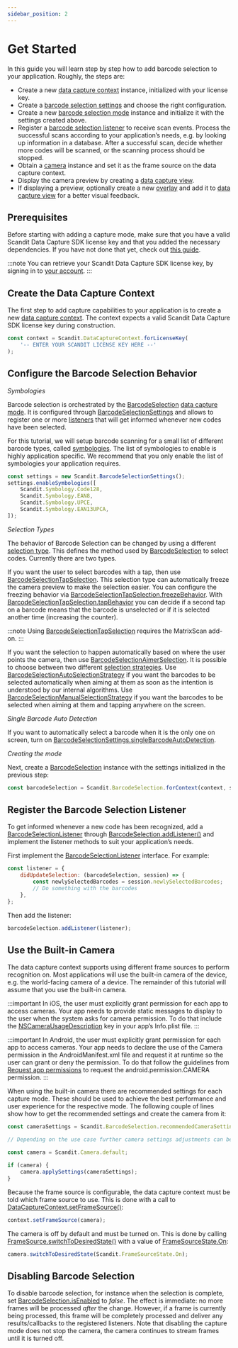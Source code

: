 ```yaml
---
sidebar_position: 2
---
```


# Get Started

In this guide you will learn step by step how to add barcode selection to your application. Roughly, the steps are:

- Create a new [data capture context](https://docs.scandit.com/data-capture-sdk/cordova/core/api/data-capture-context.html#class-scandit.datacapture.core.DataCaptureContext) instance, initialized with your license key.
- Create a [barcode selection settings](https://docs.scandit.com/data-capture-sdk/cordova/barcode-capture/api/barcode-selection-settings.html#class-scandit.datacapture.barcode.selection.BarcodeSelectionSettings) and choose the right configuration.
- Create a new [barcode selection mode](https://docs.scandit.com/data-capture-sdk/cordova/barcode-capture/api/barcode-selection.html#class-scandit.datacapture.barcode.selection.BarcodeSelection) instance and initialize it with the settings created above.
- Register a [barcode selection listener](https://docs.scandit.com/data-capture-sdk/cordova/barcode-capture/api/barcode-selection-listener.html#interface-scandit.datacapture.barcode.selection.IBarcodeSelectionListener) to receive scan events. Process the successful scans according to your application’s needs, e.g. by looking up information in a database. After a successful scan, decide whether more codes will be scanned, or the scanning process should be stopped.
- Obtain a [camera](https://docs.scandit.com/data-capture-sdk/cordova/core/api/camera.html#class-scandit.datacapture.core.Camera) instance and set it as the frame source on the data capture context.
- Display the camera preview by creating a [data capture view](https://docs.scandit.com/data-capture-sdk/cordova/core/api/ui/data-capture-view.html#class-scandit.datacapture.core.ui.DataCaptureView).
- If displaying a preview, optionally create a new [overlay](https://docs.scandit.com/data-capture-sdk/cordova/barcode-capture/api/ui/barcode-selection-basic-overlay.html#class-scandit.datacapture.barcode.selection.ui.BarcodeSelectionBasicOverlay) and add it to [data capture view](https://docs.scandit.com/data-capture-sdk/cordova/core/api/ui/data-capture-view.html#class-scandit.datacapture.core.ui.DataCaptureView) for a better visual feedback.

## Prerequisites

Before starting with adding a capture mode, make sure that you have a valid Scandit Data Capture SDK license key and that you added the necessary dependencies. If you have not done that yet, check out [this guide](../add-sdk.md).

:::note
You can retrieve your Scandit Data Capture SDK license key, by signing in to [your account](https://ssl.scandit.com/dashboard/sign-in).
:::

## Create the Data Capture Context

The first step to add capture capabilities to your application is to create a new [data capture context](https://docs.scandit.com/data-capture-sdk/cordova/core/api/data-capture-context.html#class-scandit.datacapture.core.DataCaptureContext). The context expects a valid Scandit Data Capture SDK license key during construction.

```js
const context = Scandit.DataCaptureContext.forLicenseKey(
	'-- ENTER YOUR SCANDIT LICENSE KEY HERE --'
);
```

## Configure the Barcode Selection Behavior

_Symbologies_

Barcode selection is orchestrated by the [BarcodeSelection](https://docs.scandit.com/data-capture-sdk/cordova/barcode-capture/api/barcode-selection.html#class-scandit.datacapture.barcode.selection.BarcodeSelection) [data capture mode](https://docs.scandit.com/data-capture-sdk/cordova/core/api/data-capture-mode.html#interface-scandit.datacapture.core.IDataCaptureMode). It is configured through [BarcodeSelectionSettings](https://docs.scandit.com/data-capture-sdk/cordova/barcode-capture/api/barcode-selection-settings.html#class-scandit.datacapture.barcode.selection.BarcodeSelectionSettings) and allows to register one or more [listeners](https://docs.scandit.com/data-capture-sdk/cordova/barcode-capture/api/barcode-selection-listener.html#interface-scandit.datacapture.barcode.selection.IBarcodeSelectionListener) that will get informed whenever new codes have been selected.

For this tutorial, we will setup barcode scanning for a small list of different barcode types, called [symbologies](https://docs.scandit.com/data-capture-sdk/cordova/barcode-capture/api/symbology.html#enum-scandit.datacapture.barcode.Symbology). The list of symbologies to enable is highly application specific. We recommend that you only enable the list of symbologies your application requires.

```js
const settings = new Scandit.BarcodeSelectionSettings();
settings.enableSymbologies([
	Scandit.Symbology.Code128,
	Scandit.Symbology.EAN8,
	Scandit.Symbology.UPCE,
	Scandit.Symbology.EAN13UPCA,
]);
```

_Selection Types_

The behavior of Barcode Selection can be changed by using a different [selection
type](https://docs.scandit.com/data-capture-sdk/cordova/barcode-capture/api/barcode-selection-type.html#interface-scandit.datacapture.barcode.selection.IBarcodeSelectionType). This defines the method used by [BarcodeSelection](https://docs.scandit.com/data-capture-sdk/cordova/barcode-capture/api/barcode-selection.html#class-scandit.datacapture.barcode.selection.BarcodeSelection) to select codes. Currently there are two types.

If you want the user to select barcodes with a tap, then use
[BarcodeSelectionTapSelection](https://docs.scandit.com/data-capture-sdk/cordova/barcode-capture/api/barcode-selection-tap-selection.html#class-scandit.datacapture.barcode.selection.BarcodeSelectionTapSelection). This selection type can automatically freeze the camera preview to make the selection easier. You can configure the freezing behavior via [BarcodeSelectionTapSelection.freezeBehavior](https://docs.scandit.com/data-capture-sdk/cordova/barcode-capture/api/barcode-selection-tap-selection.html#property-scandit.datacapture.barcode.selection.BarcodeSelectionTapSelection.FreezeBehavior). With
[BarcodeSelectionTapSelection.tapBehavior](https://docs.scandit.com/data-capture-sdk/cordova/barcode-capture/api/barcode-selection-tap-selection.html#property-scandit.datacapture.barcode.selection.BarcodeSelectionTapSelection.TapBehavior) you can decide if a second tap on a barcode means that the barcode is unselected or if it is selected another time (increasing the counter).

:::note
Using [BarcodeSelectionTapSelection](https://docs.scandit.com/data-capture-sdk/cordova/barcode-capture/api/barcode-selection-tap-selection.html#class-scandit.datacapture.barcode.selection.BarcodeSelectionTapSelection) requires the MatrixScan add-on.
:::

If you want the selection to happen automatically based on where the user points the camera, then use [BarcodeSelectionAimerSelection](https://docs.scandit.com/data-capture-sdk/cordova/barcode-capture/api/barcode-selection-aimer-selection.html#class-scandit.datacapture.barcode.selection.BarcodeSelectionAimerSelection). It is possible to choose between two different [selection strategies](https://docs.scandit.com/data-capture-sdk/cordova/barcode-capture/api/barcode-selection-strategy.html#interface-scandit.datacapture.barcode.selection.IBarcodeSelectionStrategy). Use [BarcodeSelectionAutoSelectionStrategy](https://docs.scandit.com/data-capture-sdk/cordova/barcode-capture/api/barcode-selection-strategy.html#class-scandit.datacapture.barcode.selection.BarcodeSelectionAutoSelectionStrategy) if you want the barcodes to be selected automatically when aiming at them as soon as the intention is understood by our internal algorithms. Use [BarcodeSelectionManualSelectionStrategy](https://docs.scandit.com/data-capture-sdk/cordova/barcode-capture/api/barcode-selection-strategy.html#class-scandit.datacapture.barcode.selection.BarcodeSelectionManualSelectionStrategy) if you want the barcodes to be selected when aiming at them and tapping anywhere on the screen.

_Single Barcode Auto Detection_

If you want to automatically select a barcode when it is the only one on screen, turn on [BarcodeSelectionSettings.singleBarcodeAutoDetection](https://docs.scandit.com/data-capture-sdk/cordova/barcode-capture/api/barcode-selection-settings.html#property-scandit.datacapture.barcode.selection.BarcodeSelectionSettings.SingleBarcodeAutoDetection).

_Creating the mode_

Next, create a [BarcodeSelection](https://docs.scandit.com/data-capture-sdk/cordova/barcode-capture/api/barcode-selection.html#class-scandit.datacapture.barcode.selection.BarcodeSelection) instance with the settings initialized in the previous step:

```js
const barcodeSelection = Scandit.BarcodeSelection.forContext(context, settings);
```

## Register the Barcode Selection Listener

To get informed whenever a new code has been recognized, add a [BarcodeSelectionListener](https://docs.scandit.com/data-capture-sdk/cordova/barcode-capture/api/barcode-selection-listener.html#interface-scandit.datacapture.barcode.selection.IBarcodeSelectionListener) through [BarcodeSelection.addListener()](https://docs.scandit.com/data-capture-sdk/cordova/barcode-capture/api/barcode-selection.html#method-scandit.datacapture.barcode.selection.BarcodeSelection.AddListener) and implement the listener methods to suit your application’s needs.

First implement the [BarcodeSelectionListener](https://docs.scandit.com/data-capture-sdk/cordova/barcode-capture/api/barcode-selection-listener.html#interface-scandit.datacapture.barcode.selection.IBarcodeSelectionListener) interface. For example:

```js
const listener = {
	didUpdateSelection: (barcodeSelection, session) => {
		const newlySelectedBarcodes = session.newlySelectedBarcodes;
		// Do something with the barcodes
	},
};
```

Then add the listener:

```js
barcodeSelection.addListener(listener);
```

## Use the Built-in Camera

The data capture context supports using different frame sources to perform recognition on. Most applications will use the built-in camera of the device, e.g. the world-facing camera of a device. The remainder of this tutorial will assume that you use the built-in camera.

:::important
In iOS, the user must explicitly grant permission for each app to access cameras. Your app needs to provide static messages to display to the user when the system asks for camera permission. To do that include the [NSCameraUsageDescription](https://developer.apple.com/documentation/bundleresources/information%5Fproperty%5Flist/nscamerausagedescription)
key in your app’s Info.plist file.
:::

:::important
In Android, the user must explicitly grant permission for each app to access cameras. Your app needs to declare the use of the Camera permission in the AndroidManifest.xml file and request it at runtime so the user can grant or deny the permission. To do that follow the guidelines from [Request app permissions](https://developer.android.com/training/permissions/requesting) to request the android.permission.CAMERA permission.
:::

When using the built-in camera there are recommended settings for each capture mode. These should be used to achieve the best performance and user experience for the respective mode. The following couple of lines show how to get the
recommended settings and create the camera from it:

```js
const cameraSettings = Scandit.BarcodeSelection.recommendedCameraSettings;

// Depending on the use case further camera settings adjustments can be made here.

const camera = Scandit.Camera.default;

if (camera) {
	camera.applySettings(cameraSettings);
}
```

Because the frame source is configurable, the data capture context must be told which frame source to use. This is done with a call to
[DataCaptureContext.setFrameSource()](https://docs.scandit.com/data-capture-sdk/cordova/core/api/data-capture-context.html#method-scandit.datacapture.core.DataCaptureContext.SetFrameSourceAsync):

```js
context.setFrameSource(camera);
```

The camera is off by default and must be turned on. This is done by calling [FrameSource.switchToDesiredState()](https://docs.scandit.com/data-capture-sdk/cordova/core/api/frame-source.html#method-scandit.datacapture.core.IFrameSource.SwitchToDesiredStateAsync) with a value of
[FrameSourceState.On](https://docs.scandit.com/data-capture-sdk/cordova/core/api/frame-source.html#value-scandit.datacapture.core.FrameSourceState.On):

```js
camera.switchToDesiredState(Scandit.FrameSourceState.On);
```

## Disabling Barcode Selection

To disable barcode selection, for instance when the selection is complete, set [BarcodeSelection.isEnabled](https://docs.scandit.com/data-capture-sdk/cordova/barcode-capture/api/barcode-selection.html#property-scandit.datacapture.barcode.selection.BarcodeSelection.IsEnabled) to _false_. The effect is immediate: no more frames will be processed _after_ the change. However, if a frame is currently being processed, this frame will be completely processed and deliver any results/callbacks to the registered listeners. Note that disabling the capture mode does not stop the camera, the camera continues to stream frames until it is turned off.
